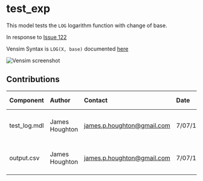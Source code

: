 test_exp
=========

This model tests the `LOG` logarithm function with change of base.

In response to [Issue 122](https://github.com/SDXorg/pysd/issues/122)

Vensim Syntax is `LOG(X, base)` documented [here](https://www.vensim.com/documentation/index.html?fn_log.htm)

![Vensim screenshot](vensim_screenshot.png)


Contributions
-------------

| Component                         | Author          | Contact                    | Date    | Software Version        |
|:--------------------------------- |:--------------- |:-------------------------- |:------- |:----------------------- |
| test_log.mdl                       | James Houghton  | james.p.houghton@gmail.com | 7/07/17 | Vensim DSS 6.4E for Mac  |
| output.csv                        | James Houghton  | james.p.houghton@gmail.com | 7/07/17 | Vensim DSS 6.4E for Mac  |
